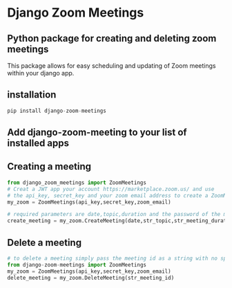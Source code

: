 # Django Zoom Meetings


## Python package for creating and deleting zoom meetings
This package allows for easy scheduling and updating of Zoom meetings within your django app.


## installation
```python
pip install django-zoom-meetings
```

## Add django-zoom-meeting to your list of installed apps 

## Creating a meeting
```python
from django_zoom_meetings import ZoomMeetings
# Creat a JWT app your account https://marketplace.zoom.us/ and use
# the api_key, secret_key and your zoom email address to create a ZoomMeetings instance
my_zoom = ZoomMeetings(api_key,secret_key,zoom_email)

# required parameters are date,topic,duration and the password of the meeting 
create_meeting = my_zoom.CreateMeeting(date,str_topic,str_meeting_duration,str_meeting_password)
```

## Delete a meeting
```python
# to delete a meeting simply pass the meeting id as a string with no spaces
from django-zoom-meetings import ZoomMeetings
my_zoom = ZoomMeetings(api_key,secret_key,zoom_email)
delete_meeting = my_zoom.DeleteMeeting(str_meeting_id)
```
